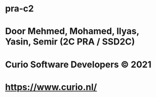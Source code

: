 # pra-c2
# Door Mehmed, Mohamed, Ilyas, Yasin, Semir (2C PRA / SSD2C)
# Curio Software Developers © 2021
# https://www.curio.nl/
